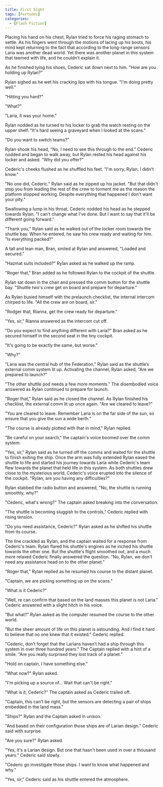 ```yaml
---
title: First Sight
tags: [Fortunes]
categories:
  - [Flash Fiction]
---
```

Placing his hand on his chest, Rylan tried to force his raging stomach to settle.  As his fingers went through the motions of lacing up his boots, his mind kept returning to the fact that according to the long-range sensors Laria was another dead world.  Yet there was another planet in this system that teemed with life, and he couldn't explain it.

As he finished tying his shoes, Cederic sat down next to him.  "How are you holding up Rylan?"

Rylan sighed as he wet his cracking lips with his tongue.  "I'm doing pretty well.<!-- more -->"

"Hitting you hard?"

"What?"

"Laria, it was your home."

Rylan nodded as he turned to his locker to grab the watch resting on the upper shelf.  "It's hard seeing a graveyard when I looked at the scans."

"Do you want to switch teams?"

Rylan shook his head, "No, I need to see this through to the end."  Cederic nodded and began to walk away, but Rylan rested his head against his locker and asked.  "Why did you offer?"

Cederic's cheeks flushed as he shuffled his feet.  "I'm sorry, Rylan.  I didn't know."

"No one did, Cederic."  Rylan said as he zipped up his jacket.  "But that didn't stop you from leading the rest of the crew to torment me as the reason the platform stopped working.  Despite everything that happened I don't want your pity."

Swallowing a lump in his throat, Cederic nodded his head as he stepped towards Rylan.  "I can't change what I've done.  But I want to say that it'll be different going forward."

"Thank you," Rylan said as he walked out of the locker room towards the shuttle bay.  When he entered, he saw his crew ready and waiting for him.  "Is everything packed?"

A tall and lean man, Bran, smiled at Rylan and answered, "Loaded and secured."

"Hazmat suits included?"  Rylan asked as he walked up the ramp.

"Roger that," Bran added as he followed Rylan to the cockpit of the shuttle.

Rylan sat down in the chair and pressed the comm button for the shuttle bay.  "Shuttle two's crew get on board and prepare for departure."

As Rylan busied himself with the prelaunch checklist, the internal intercom chirped to life.  "All the crew are on board, sir."

"Rodger that, Rianna, get the crew ready for departure."

"Yes, sir," Rianna answered as the intercom cut off.

"Do you expect to find anything different with Laria?" Bran asked as he secured himself in the second seat in the tiny cockpit.

"It's going to be exactly the same, but worse."

"Why?"

"Laria was the central hub of the Federation," Rylan said as the shuttle’s external comm system lit up.  Activating the channel, Rylan asked, "Are we prepared to launch?"

"The other shuttle pod needs a few more moments."  The disembodied voice answered as Rylan continued to prepare for launch.

"Roger that," Rylan said as he closed the channel.  As Rylan finished his checklist, the external comm lit up once again.  "Are we cleared to leave?"

"You are cleared to leave.  Remember Laria is on the far side of the sun, so ensure that you give the sun a wide berth."

"The course is already plotted with that in mind," Rylan replied.

"Be careful on your search," the captain's voice boomed over the comm system.

"Yes, sir," Rylan said as he turned off the comms and waited for the shuttle to finish exiting the ship.  Once the arm was fully extended Rylan eased the shuttle to life and started his journey towards Laria while Cederic's team flew towards the planet that held life in this system.  As both shuttles drew close to the mysterious world, Cederic's voice erupted into the silence of the cockpit.  "Rylan, are you having any difficulties?"

Rylan stabbed the radio button and answered, "No, the shuttle is running smoothly, why?"

"Cederic, what's wrong?"  The captain asked breaking into the conversation.

"The shuttle is becoming sluggish to the controls," Cederic replied with rising tension.

"Do you need assistance, Cederic?" Rylan asked as he shifted his shuttle from its course.

The line crackled as Rylan, and the captain waited for a response from Cederic's team.  Rylan flared his shuttle's engines as he inched his shuttle towards the other one.  But the shuttle's flight smoothed out, and a much more relaxed Cederic finally answered the question.  "No, Rylan, we don't need any assistance head on to the other planet."

"Roger that," Rylan replied as he resumed his course to the distant planet.

"Captain, we are picking something up on the scans."

"What is it Cederic?"

"Well, re can confirm that based on the land masses this planet is not Laria." Cederic answered with a slight hitch in his voice.

"But what?" Rylan asked as the computer resumed the course to the other world.

"But the sheer amount of life on this planet is astounding.  And I find it hard to believe that no one knew that it existed." Cederic replied.

"Cederic, don’t forget that the Larians haven’t had a ship through this system in over three hundred years."  The Captain replied with a hint of a smile.  "Are you really surprised they lost track of a planet."

"Hold on captain, I have something else."

"What now?" Rylan asked.

"I'm picking up a source of... Wait that can't be right."

"What is it, Cederic?"  The captain asked as Cederic trailed off.

"Captain, this can't be right, but the sensors are detecting a pair of ships embedded in the land mass."

"Ships?" Rylan and the Captain asked in unison.

"And based on their configuration those ships are of Larian design."  Cederic said with surprise.

"Are you sure?"  Rylan asked.

"Yes, it's a Larian design.  But one that hasn't been used in over a thousand years."  Cederic said slowly.

"Cederic go investigate those ships.  I want to know what happened and why."

"Yes, sir," Cederic said as his shuttle entered the atmosphere.